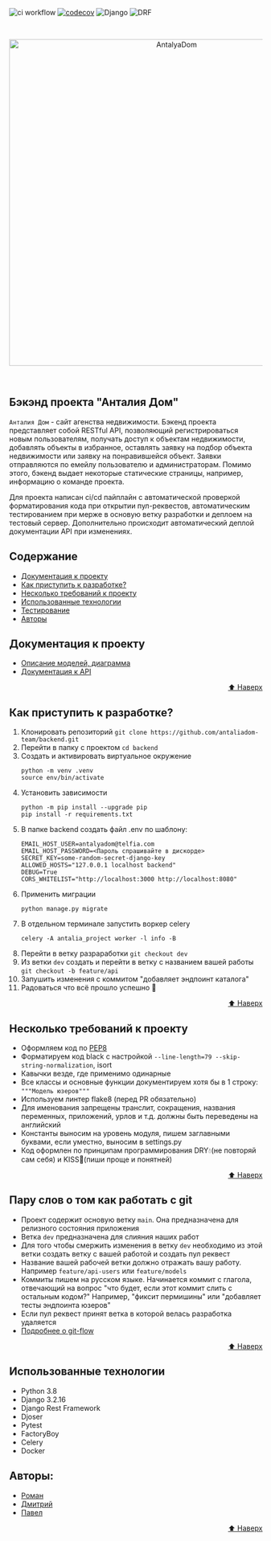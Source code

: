 ![ci workflow](https://github.com/antaliadom-team/backend/actions/workflows/tests_deploy.yaml/badge.svg) [![codecov](https://codecov.io/github/antaliadom-team/backend/branch/dev/graph/badge.svg?token=IS5MLKDVWZ)](https://codecov.io/github/antaliadom-team/backend) ![Django](https://img.shields.io/badge/Django-3.2.16-green) ![DRF](https://img.shields.io/badge/DRF-3.12.4-green)

<br>
<p align="center">
  <img alt="AntalyaDom" title="AntalyaDom" src="http://antalyadom.telfia.com/static/media/logo.2135c2d77e78f750e72f2587315aacff.svg" width="650">
</p>
<br>

## Бэкэнд проекта "Анталия Дом"

`Анталия Дом` - сайт агенства недвижимости. Бэкенд проекта представляет собой RESTful API, позволяющий регистрироваться новым пользователям, получать доступ к объектам недвижимости, добавлять объекты в избранное, оставлять заявку на подбор объекта недвижимости или заявку на понравившейся объект. Заявки отправляются по емейлу пользователю и администраторам. Помимо этого, бэкенд выдает некоторые статические страницы, например, информацию о команде проекта.

Для проекта написан ci/cd пайплайн с автоматической проверкой форматирования кода при открытии пул-реквестов, автоматическим тестированием при мерже в основую ветку разработки и деплоем на тестовый сервер. Дополнительно происходит автоматический деплой документации API при изменениях.


## Содержание

- [Документация к проекту](#документация-к-проекту)
- [Как приступить к разработке?](#как-приступить-к-разработке)
- [Несколько требований к проекту](#несколько-требований-к-проекту)
- [Использованные технологии](#%использованные-технологии)
- [Тестирование](https://github.com/antaliadom-team/backend/blob/dev/tests/README.md)
- [Авторы](#авторы)

## Документация к проекту

 - [Описание моделей, диаграмма](https://dbdiagram.io/d/63a97dc77d39e42284e788a0)
 - [Документация к API](http://antalyadom.telfia.com/api/docs/)

<p align="right"><a href="#top">⬆️ Наверх</a></p>

## Как приступить к разработке?

  1. Клонировать репозиторий `git clone https://github.com/antaliadom-team/backend.git`
  2. Перейти в папку с проектом  `cd backend`
  3. Создать и активировать виртуальное окружение
     ```
     python -m venv .venv
     source env/bin/activate
     ```
  4. Установить зависимости
     ```
     python -m pip install --upgrade pip
     pip install -r requirements.txt
     ```
  5. В папке backend cоздать файл .env по шаблону:
     ```
     EMAIL_HOST_USER=antalyadom@telfia.com
     EMAIL_HOST_PASSWORD=<Пароль спрашивайте в дискорде>
     SECRET_KEY=some-random-secret-django-key
     ALLOWED_HOSTS="127.0.0.1 localhost backend"
     DEBUG=True
     CORS_WHITELIST="http://localhost:3000 http://localhost:8080"
     ```
  5. Применить миграции
     ```
     python manage.py migrate
     ```
  6. В отдельном терминале запустить воркер celery
     ```
     celery -A antalia_project worker -l info -B
     ```
  6. Перейти в ветку разраработки `git checkout dev`
  7. Из ветки `dev` создать и перейти в ветку с названием вашей работы `git checkout -b feature/api`
  8. Запушить изменения с коммитом "добавляет эндпоинт каталога"
  9. Радоваться что всё прошло успешно :tada:
 
<p align="right"><a href="#top">⬆️ Наверх</a></p>

## Несколько требований к проекту

  - Оформляем код по [PEP8](https://peps.python.org/pep-0008/)
  - Форматируем код black с настройкой `--line-length=79 --skip-string-normalization`, isort
  - Кавычки везде, где применимо одинарные
  - Все классы и основные функции документируем хотя бы в 1 строку: `"""Модель юзеров"""`
  - Используем линтер flake8 (перед PR обязательно)
  - Для именования запрещены транслит, сокращения, названия переменных, приложений, урлов и т.д. должны быть переведены на английский
  - Константы выносим на уровень модуля, пишем заглавными буквами, если уместно, выносим в settings.py
  - Код оформлен по принципам программирования DRY:droplet:(не повторяй сам себя) и KISS:kiss:(пиши проще и понятней)

<p align="right"><a href="#top">⬆️ Наверх</a></p>

## Пару слов о том как работать с git

 - Проект содержит основую ветку `main`. Она предназначена для релизного состояния приложения
 - Ветка `dev` предназначена для слияния наших работ
 - Для того чтобы смержить изменения в ветку `dev` необходимо из этой ветки создать ветку с вашей работой и создать пул реквест
 - Название вашей рабочей ветки должно отражать вашу работу. Например `feature/api-users` или `feature/models`
 - Коммиты пишем на русском языке. Начинается коммит с глагола, отвечающий на вопрос "что будет, если этот коммит слить с остальным кодом?" Например, "фиксит пермишины" или "добавляет тесты эндпоинта юзеров"
 - Если пул реквест принят ветка в которой велась разработка удаляется
 - [Подробнее о git-flow](https://github.com/SergeFocus/git-flow)

<p align="right"><a href="#top">⬆️ Наверх</a></p>

## Использованные технологии

 - Python 3.8
 - Django 3.2.16
 - Django Rest Framework
 - Djoser
 - Pytest
 - FactoryBoy
 - Celery
 - Docker

## Авторы:

 - [Роман](https://github.com/spaut33)
 - [Дмитрий](https://github.com/kultmet)
 - [Павел](https://github.com/pencool)
 
 <p align="right"><a href="#top">⬆️ Наверх</a></p>
